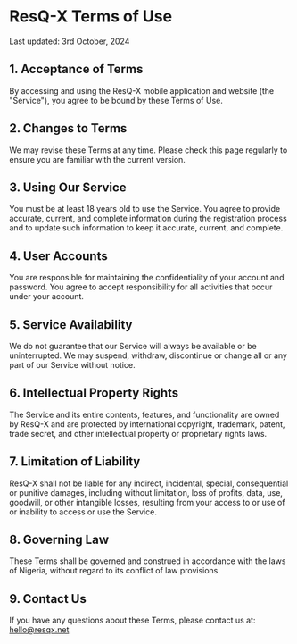 # ResQ-X Terms of Use

Last updated: 3rd October, 2024

## 1. Acceptance of Terms

By accessing and using the ResQ-X mobile application and website (the "Service"), you agree to be bound by these Terms of Use.

## 2. Changes to Terms

We may revise these Terms at any time. Please check this page regularly to ensure you are familiar with the current version.

## 3. Using Our Service

You must be at least 18 years old to use the Service. You agree to provide accurate, current, and complete information during the registration process and to update such information to keep it accurate, current, and complete.

## 4. User Accounts

You are responsible for maintaining the confidentiality of your account and password. You agree to accept responsibility for all activities that occur under your account.

## 5. Service Availability

We do not guarantee that our Service will always be available or be uninterrupted. We may suspend, withdraw, discontinue or change all or any part of our Service without notice.

## 6. Intellectual Property Rights

The Service and its entire contents, features, and functionality are owned by ResQ-X and are protected by international copyright, trademark, patent, trade secret, and other intellectual property or proprietary rights laws.

## 7. Limitation of Liability

ResQ-X shall not be liable for any indirect, incidental, special, consequential or punitive damages, including without limitation, loss of profits, data, use, goodwill, or other intangible losses, resulting from your access to or use of or inability to access or use the Service.

## 8. Governing Law

These Terms shall be governed and construed in accordance with the laws of Nigeria, without regard to its conflict of law provisions.

## 9. Contact Us

If you have any questions about these Terms, please contact us at: hello@resqx.net

